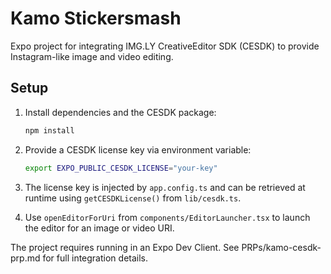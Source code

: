 # Kamo Stickersmash

Expo project for integrating IMG.LY CreativeEditor SDK (CESDK) to provide
Instagram-like image and video editing.

## Setup

1. Install dependencies and the CESDK package:

   ```sh
   npm install
   ```

2. Provide a CESDK license key via environment variable:

   ```sh
   export EXPO_PUBLIC_CESDK_LICENSE="your-key"
   ```

3. The license key is injected by `app.config.ts` and can be retrieved at runtime
   using `getCESDKLicense()` from `lib/cesdk.ts`.

4. Use `openEditorForUri` from `components/EditorLauncher.tsx` to launch the
   editor for an image or video URI.

The project requires running in an Expo Dev Client. See PRPs/kamo-cesdk-prp.md
for full integration details.
